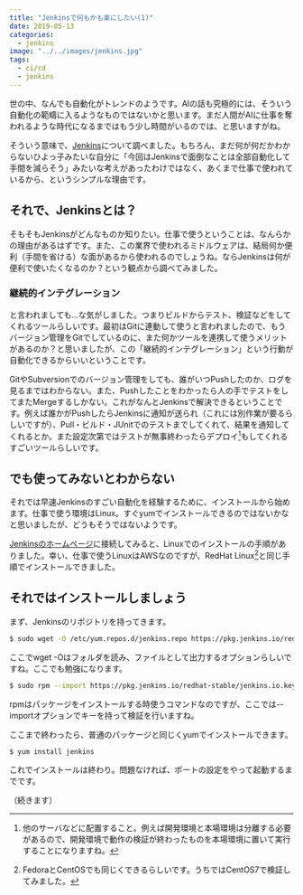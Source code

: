 ```yaml
---
title: "Jenkinsで何もかも楽にしたい(1)"
date: 2019-05-13
categories: 
  - jenkins
image: "../../images/jenkins.jpg"
tags:
  - ci/cd
  - jenkins
---
```


世の中、なんでも自動化がトレンドのようです。AIの話も究極的には、そういう自動化の範疇に入るようなものではないかと思います。まだ人間がAIに仕事を奪われるような時代になるまではもう少し時間がいるのでは、と思いますがね。

そういう意味で、[Jenkins](https://jenkins.io/)について調べました。もちろん、まだ何が何だかわからないひよっ子みたいな自分に「今回はJenkinsで面倒なことは全部自動化して手間を減らそう」みたいな考えがあったわけではなく、あくまで仕事で使われているから、というシンプルな理由です。

## それで、Jenkinsとは？

そもそもJenkinsがどんなものか知りたい。仕事で使うということは、なんらかの理由があるはずです。また、この業界で使われるミドルウェアは、結局何か便利（手間を省ける）な面があるから使われるのでしょうね。ならJenkinsは何が便利で使いたくなるのか？という観点から調べてみました。

### 継続的インテグレーション

と言われましても…な気がしました。つまりビルドからテスト、検証などをしてくれるツールらしいです。最初はGitに連動して使うと言われましたので、もうバージョン管理をGitでしているのに、また何かツールを連携して使うメリットがあるのか？と思いましたが、この「継続的インテグレーション」という行動が自動化できるからいいということです。

GitやSubversionでのバージョン管理をしても、誰がいつPushしたのか、ログを見るまではわからない。また、Pushしたことをわかったら人の手でテストをしてまたMergeするしかない。これがなんとJenkinsで解決できるということです。例えば誰かがPushしたらJenkinsに通知が送られ（これには別作業が要るらしいですが）、Pull・ビルド・JUnitでのテストまでしてくれて、結果を通知してくれるとか。また設定次第ではテストが無事終わったらデプロイ[^1]もしてくれるすごいツールらしいです。

## でも使ってみないとわからない

それでは早速Jenkinsのすごい自動化を経験するために、インストールから始めます。仕事で使う環境はLinux。すぐyumでインストールできるのではないかなと思いましたが、どうもそうではないようです。

[Jenkinsのホームページ](https://jenkins.io/)に接続してみると、Linuxでのインストールの手順がありました。幸い、仕事で使うLinuxはAWSなのですが、RedHat Linux[^2]と同じ手順でインストールできました。

## それではインストールしましょう

まず、Jenkinsのリポジトリを持ってきます。

```bash
$ sudo wget -O /etc/yum.repos.d/jenkins.repo https://pkg.jenkins.io/redhat-stable/jenkins.repo
```

ここでwget -Oはフォルダを読み、ファイルとして出力するオプションらしいですね。ここでも勉強になります。

```bash
$ sudo rpm --import https://pkg.jenkins.io/redhat-stable/jenkins.io.key
```

rpmはパッケージをインストールする時使うコマンドなのですが、ここでは--importオプションでキーを持って検証を行いますね。

ここまで終わったら、普通のパッケージと同じくyumでインストールできます。

```bash
$ yum install jenkins
```

これでインストールは終わり。問題なければ、ポートの設定をやって起動するまでです。

（続きます）

[^1]: 他のサーバなどに配置すること。例えば開発環境と本場環境は分離する必要があるので、開発環境で動作の検証が終わったものを本場環境に置いて実行することになりますね。

[^2]: FedoraとCentOSでも同じくできるらしいです。うちではCentOS7で検証してみました。
